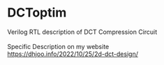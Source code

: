 # DCToptim
Verilog RTL description of DCT Compression Circuit\
 \
Specific Description on my website\
https://dhjoo.info/2022/10/25/2d-dct-design/
